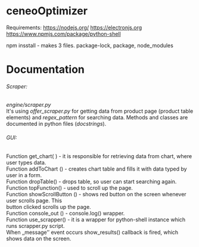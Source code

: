 # ceneoOptimizer

Requirements:
https://nodejs.org/
https://electronjs.org
https://www.npmjs.com/package/python-shell



npm insstall - makes 3 files. package-lock, package, node_modules

# Documentation

###### Scraper: 
*engine/scraper.py*  
It's using *offer_scraper.py* for getting data from product page (product table elements) and *regex_pattern* for searching data. Methods and classes are documented in python files (*docstrings*).  
  
###### GUI:   

Function get_chart( ) - it is responsible for retrieving data from chart, where user types data.  
Function addToChart () - creates chart table and fills it with data typed by user in a form.  
Function dropTable() - drops table, so user can start searching again.  
Function topFunction() - used to scroll up the page.  
Function showScrollButton () - shows red button on the screen whenever user scrolls page. This  
button clicked scrolls up the page.  
Function console_out () - console.log() wrapper.  
Function use_scrapper() - it is a wrapper for python-shell instance which runs scrapper.py script.  
When ‚‚message’’ event occurs show_results() callback is fired, which shows data on the screen.  




